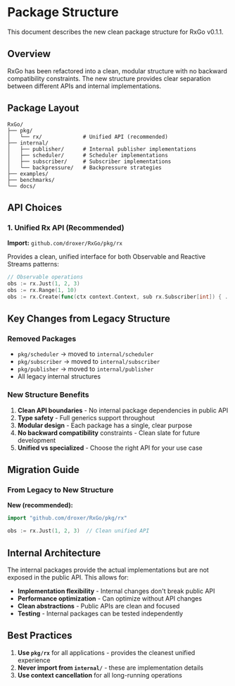 # Package Structure

This document describes the new clean package structure for RxGo v0.1.1.

## Overview

RxGo has been refactored into a clean, modular structure with no backward compatibility constraints. The new structure provides clear separation between different APIs and internal implementations.

## Package Layout

```
RxGo/
├── pkg/
│   └── rx/             # Unified API (recommended)
├── internal/
│   ├── publisher/      # Internal publisher implementations
│   ├── scheduler/      # Scheduler implementations  
│   ├── subscriber/     # Subscriber implementations
│   └── backpressure/   # Backpressure strategies
├── examples/
├── benchmarks/
└── docs/
```

## API Choices

### 1. Unified Rx API (Recommended)
**Import:** `github.com/droxer/RxGo/pkg/rx`

Provides a clean, unified interface for both Observable and Reactive Streams patterns:

```go
// Observable operations
obs := rx.Just(1, 2, 3)
obs := rx.Range(1, 10)
obs := rx.Create(func(ctx context.Context, sub rx.Subscriber[int]) { ... })
```

## Key Changes from Legacy Structure

### Removed Packages
- `pkg/scheduler` → moved to `internal/scheduler`
- `pkg/subscriber` → moved to `internal/subscriber` 
- `pkg/publisher` → moved to `internal/publisher`
- All legacy internal structures

### New Structure Benefits
1. **Clean API boundaries** - No internal package dependencies in public API
2. **Type safety** - Full generics support throughout
3. **Modular design** - Each package has a single, clear purpose
4. **No backward compatibility** constraints - Clean slate for future development
5. **Unified vs specialized** - Choose the right API for your use case

## Migration Guide

### From Legacy to New Structure

**New (recommended):**
```go
import "github.com/droxer/RxGo/pkg/rx"

obs := rx.Just(1, 2, 3)  // Clean unified API
```

## Internal Architecture

The internal packages provide the actual implementations but are not exposed in the public API. This allows for:

- **Implementation flexibility** - Internal changes don't break public API
- **Performance optimization** - Can optimize without API changes
- **Clean abstractions** - Public APIs are clean and focused
- **Testing** - Internal packages can be tested independently

## Best Practices

1. **Use `pkg/rx`** for all applications - provides the cleanest unified experience
2. **Never import from `internal/`** - these are implementation details
3. **Use context cancellation** for all long-running operations
